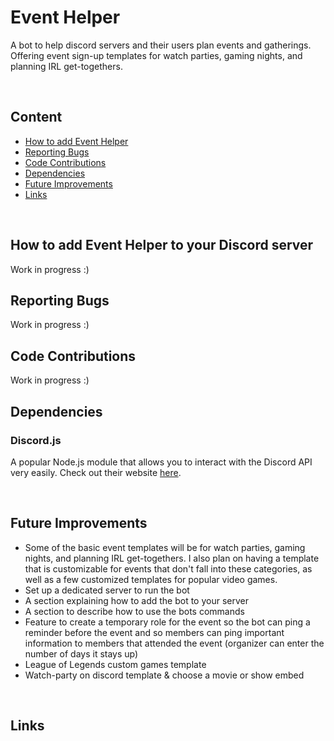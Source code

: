 # Event Helper

A bot to help discord servers and their users plan events and gatherings. Offering event sign-up templates for watch parties, gaming nights, and planning IRL get-togethers.

<!-- --------------------------------------------------------------------------------------------To help see sections----------------- -->
<br />

## Content

- [How to add Event Helper](how-to-add-event-helper-to-your-discord-server)
- [Reporting Bugs](#reporting-bugs)
- [Code Contributions](#code-contributions)
- [Dependencies](#dependencies)
- [Future Improvements](#future-improvements)
- [Links](#links)

<!-- --------------------------------------------------------------------------------------------To help see sections----------------- -->
<br />

## How to add Event Helper to your Discord server

Work in progress :)

## Reporting Bugs

Work in progress :)

## Code Contributions

Work in progress :)

## Dependencies

### Discord.js

A popular Node.js module that allows you to interact with the Discord API very easily. Check out their website [here](https://discord.js.org/).

<!-- --------------------------------------------------------------------------------------------To help see sections----------------- -->
<br />

## Future Improvements

- Some of the basic event templates will be for watch parties, gaming nights, and planning IRL get-togethers. I also plan on having a template that is customizable for events that don't fall into these categories, as well as a few customized templates for popular video games.
- Set up a dedicated server to run the bot
- A section explaining how to add the bot to your server
- A section to describe how to use the bots commands
- Feature to create a temporary role for the event so the bot can ping a reminder before the event and so members can ping important information to members that attended the event (organizer can enter the number of days it stays up)
- League of Legends custom games template
- Watch-party on discord template & choose a movie or show embed

<!-- --------------------------------------------------------------------------------------------To help see sections----------------- -->
<br />

## Links
<!-- - [site](https://www.address.com/) -->
